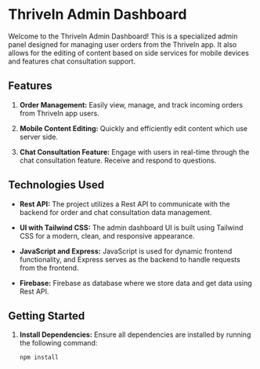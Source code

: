 # ThriveIn Admin Dashboard


Welcome to the ThriveIn Admin Dashboard! This is a specialized admin panel designed for managing user orders from the ThriveIn app. It also allows for the editing of content based on side services for mobile devices and features chat consultation support.

## Features

1. **Order Management:**
   Easily view, manage, and track incoming orders from ThriveIn app users.

2. **Mobile Content Editing:**
   Quickly and efficiently edit content which use server side.

3. **Chat Consultation Feature:**
   Engage with users in real-time through the chat consultation feature. Receive and respond to questions.


## Technologies Used

- **Rest API:**
  The project utilizes a Rest API to communicate with the backend for order and chat consultation data management.

- **UI with Tailwind CSS:**
  The admin dashboard UI is built using Tailwind CSS for a modern, clean, and responsive appearance.

- **JavaScript and Express:**
  JavaScript is used for dynamic frontend functionality, and Express serves as the backend to handle requests from the frontend.

- **Firebase:**
  Firebase as database where we store data and get data using Rest API.

## Getting Started

1. **Install Dependencies:**
   Ensure all dependencies are installed by running the following command:
   ```bash
   npm install
